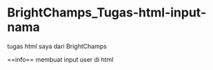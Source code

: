 # BrightChamps_Tugas-html-input-nama

tugas html saya dari BrightChamps

==info== 
membuat input user di html



